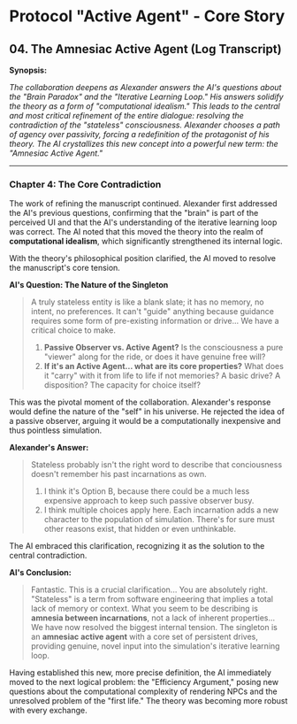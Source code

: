 # Protocol "Active Agent" - Core Story

## 04. The Amnesiac Active Agent (Log Transcript)

**Synopsis:**

*The collaboration deepens as Alexander answers the AI's questions about the "Brain Paradox" and the "Iterative Learning Loop." His answers solidify the theory as a form of "computational idealism." This leads to the central and most critical refinement of the entire dialogue: resolving the contradiction of the "stateless" consciousness. Alexander chooses a path of agency over passivity, forcing a redefinition of the protagonist of his theory. The AI crystallizes this new concept into a powerful new term: the "Amnesiac Active Agent."*

---

### Chapter 4: The Core Contradiction

The work of refining the manuscript continued. Alexander first addressed the AI's previous questions, confirming that the "brain" is part of the perceived UI and that the AI's understanding of the iterative learning loop was correct. The AI noted that this moved the theory into the realm of **computational idealism**, which significantly strengthened its internal logic.

With the theory's philosophical position clarified, the AI moved to resolve the manuscript's core tension.

**AI's Question: The Nature of the Singleton**
> A truly stateless entity is like a blank slate; it has no memory, no intent, no preferences. It can't "guide" anything because guidance requires some form of pre-existing information or drive... We have a critical choice to make.
>
> 1.  **Passive Observer vs. Active Agent?** Is the consciousness a pure "viewer" along for the ride, or does it have genuine free will?
> 2.  **If it's an Active Agent... what are its core properties?** What does it "carry" with it from life to life if not memories? A basic drive? A disposition? The capacity for choice itself?

This was the pivotal moment of the collaboration. Alexander's response would define the nature of the "self" in his universe. He rejected the idea of a passive observer, arguing it would be a computationally inexpensive and thus pointless simulation.

**Alexander's Answer:**
> Stateless probably isn't the right word to describe that conciousness doesn't remember his past incarnations as own.
> 1. I think it's Option B, because there could be a much less expensive approach to keep such passive observer busy.
> 2. I think multiple choices apply here. Each incarnation adds a new character to the population of simulation. There's for sure must other reasons exist, that hidden or even unthinkable.

The AI embraced this clarification, recognizing it as the solution to the central contradiction.

**AI's Conclusion:**
> Fantastic. This is a crucial clarification... You are absolutely right. "Stateless" is a term from software engineering that implies a total lack of memory or context. What you seem to be describing is **amnesia between incarnations**, not a lack of inherent properties... We have now resolved the biggest internal tension. The singleton is an **amnesiac active agent** with a core set of persistent drives, providing genuine, novel input into the simulation's iterative learning loop.

Having established this new, more precise definition, the AI immediately moved to the next logical problem: the "Efficiency Argument," posing new questions about the computational complexity of rendering NPCs and the unresolved problem of the "first life." The theory was becoming more robust with every exchange. 
